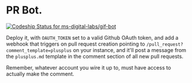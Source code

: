 # PR Bot.
[ ![Codeship Status for ms-digital-labs/gif-bot](https://codeship.com/projects/6187b380-52c6-0132-d85e-6600710ca99c/status)](https://codeship.com/projects/48721)

Deploy it, with `OAUTH_TOKEN` set to a valid Github OAuth token, and add a
webhook that triggers on pull request creation pointing to
`/pull_request?comment_template=plusplus` on your instance, and it'll post a
message from the `plusplus.md` template in the comment section of all new pull
requests.

Remember, whatever account you wire it up to, must have access to actually make
the comment.
